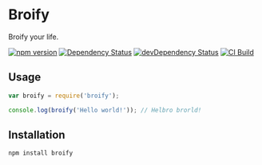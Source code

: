 # Broify

Broify your life.

[![npm version](https://badge.fury.io/js/broify.svg)](http://badge.fury.io/js/broify)
[![Dependency Status](https://david-dm.org/cgeorg/broify.svg)](https://david-dm.org/cgeorg/broify)
[![devDependency Status](https://david-dm.org/cgeorg/broify/dev-status.svg)](https://david-dm.org/cgeorg/broify#info=devDependencies)
[![CI Build](https://travis-ci.org/cgeorg/broify.svg?branch=master)](https://travis-ci.org/cgeorg/broify)

## Usage

```javascript
var broify = require('broify');

console.log(broify('Hello world!')); // Helbro brorld!
```

## Installation

`npm install broify`